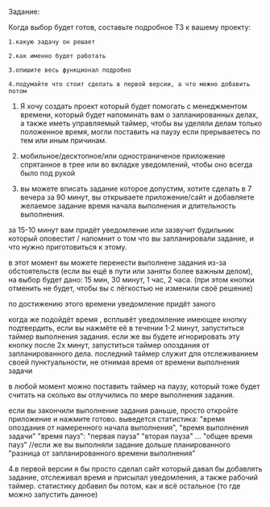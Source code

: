 Задание:

Когда выбор будет готов, составьте подробное ТЗ к вашему проекту:

    1.какую задачу он решает

    2.как именно будет работать

    3.опишите весь функционал подробно

    4.подумайте что стоит сделать в первой версии, а что можно добавить потом

1. Я хочу создать проект который будет помогать с менеджментом времени, который будет напоминать вам о запланированных делах, а также иметь управляемый таймер, чтобы вы уделяли делам только положенное время, могли поставить на паузу если прерываетесь по тем или иным причинам.

2. мобильное/десктопное/или одностраниченое приложение спрятанное в трее или во вкладке уведомлений, чтобы оно всегда было под рукой

3. вы можете вписать задание которое допустим, хотите сделать в 7 вечера за 90 минут, вы открываете приложение/сайт и добавляете желаемое задание время начала выполнения и длительность выполнения.

за 15-10 минут вам придёт уведомление или зазвучит будильник который оповестит / напомнит о том что вы запланировали задание, и что нужно приготовиться к этому.

в этот момент вы можете перенести выполнене задания из-за обстоятельств (если вы ещё в пути или заняты более важным делом), на выбор будет дано: 15 мин, 30 минут, 1 час, 2 часа. (при этом кнопки отменить не будет, чтобы вы с лёгкостью не изменили своё решение)

по достижению этого времени уведомление придёт заного

когда же подойдёт время , всплывёт уведомление имеющее кнопку подтвердить, если вы нажмёте её в течении 1-2 минут, запуститься таймер выполнения задания. если же вы будете игнорировать эту кнопку после 2х минут, запуститься таймер опоздания от запланированного дела. последний таймер служит для отслеживанием своей пунктуальности, не отнимая время от времени выполнения задачи

в любой момент можно поставить таймер на паузу, который тоже будет считать на сколько вы отлучились по мере выполнения задания.

если вы закончили выполнение задания раньше, просто откройте приложение и нажмите готово. 
выведется статистика: 
"время опоздания от намеренного начала выполнения", 
"время выполнения задачи"
"время пауз":
    "первая пауза"
    "вторая пауза"
    ...
"общее время пауз"
//если же вы выполняли задание дольше планированного
"разница от запланированного времени выполнения"

4.в первой версии я бы просто сделал сайт который давал бы добавлять задание, отслеживал время и присылал уведомления, а также рабочий таймер. статистику добавил бы потом, как и всё остальное (то где можно запустить данное)
